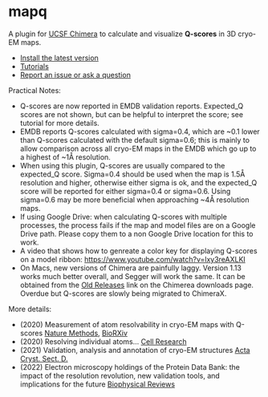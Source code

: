# mapq

A plugin for <a href="https://www.cgl.ucsf.edu/chimera/">UCSF Chimera</a> to calculate and visualize <strong>Q-scores</strong> in 3D cryo-EM maps.


* <a href="https://github.com/gregdp/mapq/wiki/MapQ-Install">Install the latest version</a>
* [Tutorials](https://github.com/gregdp/mapq/tree/master/tutorials)
* [Report an issue or ask a question](https://github.com/gregdp/mapq/issues)

Practical Notes:
* Q-scores are now reported in EMDB validation reports. Expected_Q scores are not shown, but can be helpful to interpret the score; see tutorial for more details.
* EMDB reports Q-scores calculated with sigma=0.4, which are ~0.1 lower than Q-scores calculated with the default sigma=0.6; this is mainly to allow comparison across all cryo-EM maps in the EMDB which go up to a highest of ~1Å resolution.
* When using this plugin, Q-scores are usually compared to the expected_Q score. Sigma=0.4 should be used when the map is 1.5Å resolution and higher, otherwise either sigma is ok, and the expected_Q score will be reported for either sigma=0.4 or sigma=0.6. Using sigma=0.6 may be more beneficial when approaching ~4Å resolution maps.
* If using Google Drive: when calculating Q-scores with multiple processes, the process fails if the map and model files are on a Google Drive path. Please copy them to a non Google Drive location for this to work.
* A video that shows how to genreate a color key for displaying Q-scores on a model ribbon: https://www.youtube.com/watch?v=lxy3reAXLKI
* On Macs, new versions of Chimera are painfully laggy. Version 1.13 works much better overall, and Segger will work the same. It can be obtained from the <a href=https://www.cgl.ucsf.edu/chimera/olddownload.html>Old Releases</a> link on the Chimerea downloads page. Overdue but Q-scores are slowly being migrated to ChimeraX.

More details:
* (2020) Measurement of atom resolvability in cryo-EM maps with Q-scores <a href="https://www.nature.com/articles/s41592-020-0731-1" target="_blank">Nature Methods</a>, <a href="https://www.biorxiv.org/content/10.1101/722991v2" target="_blank">BioRXiv</a>
* (2020) Resolving individual atoms... <a href="https://www.nature.com/articles/s41422-020-00432-2">Cell Research</a>
* (2021) Validation, analysis and annotation of cryo-EM structures <a href="https://onlinelibrary.wiley.com/iucr/doi/10.1107/S2059798321006069">Acta Cryst. Sect. D.</a>
* (2022) Electron microscopy holdings of the Protein Data Bank: the impact of the resolution revolution, new validation tools, and implications for the future <a href="https://link.springer.com/article/10.1007/s12551-022-01013-w">Biophysical Reviews</a>
